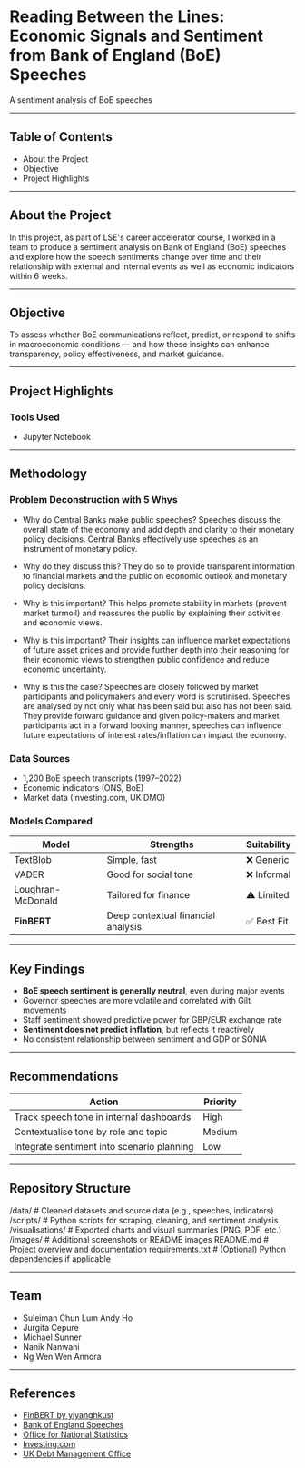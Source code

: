 # Reading Between the Lines: Economic Signals and Sentiment from Bank of England (BoE) Speeches
A sentiment analysis of BoE speeches

---

## Table of Contents

- About the Project
- Objective
- Project Highlights

---

## About the Project

In this project, as part of LSE's career accelerator course, I worked in a team to produce a sentiment analysis on Bank of England (BoE) speeches and explore how the speech sentiments change over time and their relationship with external and internal events as well as economic indicators within 6 weeks.

---

## Objective 

To assess whether BoE communications reflect, predict, or respond to shifts in macroeconomic conditions — and how these insights can enhance transparency, policy effectiveness, and market guidance.

---

## Project Highlights

### Tools Used
- Jupyter Notebook

---

## Methodology

### Problem Deconstruction with 5 Whys

- Why do Central Banks make public speeches? 
  Speeches discuss the overall state of the economy and add depth and clarity to their monetary policy 
  decisions. Central Banks effectively use speeches as an instrument of monetary policy. 

- Why do they discuss this? 
  They  do  so  to  provide  transparent  information  to  financial  markets  and  the  public  on  economic 
  outlook and monetary policy decisions. 

- Why is this important? 
This  helps  promote  stability  in  markets  (prevent  market  turmoil)  and  reassures  the  public  by 
explaining their activities and economic views.  

- Why is this important? 
  Their insights can influence market expectations of future asset prices and provide further depth into 
  their  reasoning  for  their  economic  views  to  strengthen  public  confidence  and  reduce  economic 
  uncertainty.
  
- Why is this the case? 
  Speeches are closely followed by market participants and policymakers and every word is scrutinised. 
  Speeches  are  analysed  by  not  only  what  has  been  said  but  also  has not been said. They provide 
  forward guidance and given policy-makers and market participants act in a forward looking manner, 
  speeches can influence future expectations of interest rates/inflation can impact the economy.

### Data Sources

- 1,200 BoE speech transcripts (1997–2022)
- Economic indicators (ONS, BoE)
- Market data (Investing.com, UK DMO)

### Models Compared

| Model              | Strengths                          | Suitability |
|-------------------|------------------------------------|-------------|
| TextBlob          | Simple, fast                       | ❌ Generic |
| VADER             | Good for social tone               | ❌ Informal |
| Loughran-McDonald | Tailored for finance               | ⚠️ Limited |
| **FinBERT**       | Deep contextual financial analysis | ✅ Best Fit |

---

## Key Findings

-  **BoE speech sentiment is generally neutral**, even during major events
-  Governor speeches are more volatile and correlated with Gilt movements
-  Staff sentiment showed predictive power for GBP/EUR exchange rate
-  **Sentiment does not predict inflation**, but reflects it reactively
-  No consistent relationship between sentiment and GDP or SONIA

---

## Recommendations

| Action                                       | Priority |
|---------------------------------------------|----------|
| Track speech tone in internal dashboards     | High     |
| Contextualise tone by role and topic         | Medium   |
| Integrate sentiment into scenario planning   | Low      |

---

## Repository Structure

/data/ # Cleaned datasets and source data (e.g., speeches, indicators)
/scripts/ # Python scripts for scraping, cleaning, and sentiment analysis
/visualisations/ # Exported charts and visual summaries (PNG, PDF, etc.)
/images/ # Additional screenshots or README images
README.md # Project overview and documentation
requirements.txt # (Optional) Python dependencies if applicable

---
## Team

- Suleiman Chun Lum Andy Ho  
- Jurgita Cepure  
- Michael Sunner  
- Nanik Nanwani  
- Ng Wen Wen Annora

---

## References

- [FinBERT by yiyanghkust](https://huggingface.co/yiyanghkust/finbert-tone)
- [Bank of England Speeches](https://www.bankofengland.co.uk)
- [Office for National Statistics](https://www.ons.gov.uk)
- [Investing.com](https://www.investing.com)
- [UK Debt Management Office](https://www.dmo.gov.uk)
